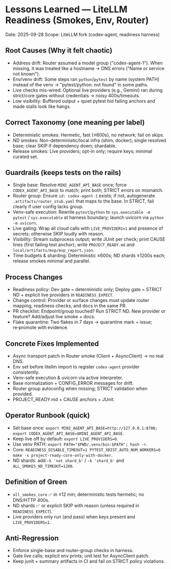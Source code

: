 # Lessons Learned — LiteLLM Readiness (Smokes, Env, Router)

Date: 2025-09-28
Scope: LiteLLM fork (codex-agent, readiness harness)

## Root Causes (Why it felt chaotic)
- Address drift: Router assumed a model group ("codex-agent-1"). When missing, it was treated like a hostname → DNS errors ("Name or service not known").
- Env/venv drift: Some steps ran `python`/`pytest` by name (system PATH) instead of the venv → "pytest/python: not found" in some paths.
- Live checks mis-wired: Optional live providers (e.g., Gemini) ran during strict/core gates without credentials → noisy 400s/timeouts.
- Low visibility: Buffered output + quiet pytest hid failing anchors and made stalls look like hangs.

## Correct Taxonomy (one meaning per label)
- Deterministic smokes: Hermetic, fast (≤600s), no network; fail on skips.
- ND smokes: Non-deterministic/local infra (shim, docker); single resolved base; clear SKIP if dependency down; shardable.
- Release smokes: Live providers; opt-in only; require keys; minimal curated set.

## Guardrails (keeps tests on the rails)
- Single base: Resolve `MINI_AGENT_API_BASE` once; force `CODEX_AGENT_API_BASE` to match; print both; STRICT errors on mismatch.
- Router group: Ensure `id: codex-agent-1` exists; if not, autogenerate `.artifacts/router_stub.yaml` that maps to the base. In STRICT, fail clearly if user config lacks group.
- Venv-safe execution: Rewrite `pytest`/`python` to `sys.executable -m pytest` / `sys.executable` at harness boundary; launch uvicorn via `python -m uvicorn`.
- Live gating: Wrap all cloud calls with `LIVE_PROVIDERS=1` and presence of secrets; otherwise SKIP loudly with reason.
- Visibility: Stream subprocess output; write JUnit per check; print CAUSE lines (first failing test anchor); write `PROJECT_READY.md` and `local/artifacts/mvp/mvp_report.json`.
- Time budgets & sharding: Deterministic ≤600s; ND shards ≤1200s each; release smokes minimal and parallel.

## Process Changes
- Readiness policy: Dev gate = deterministic only; Deploy gate = STRICT ND + explicit live providers in `READINESS_EXPECT`.
- Change control: Provider or surface changes must update router mapping, readiness checks, and docs in the same PR.
- PR checklist: Endpoint/group touched? Run STRICT ND. New provider or feature? Add/adjust live smoke + docs.
- Flake quarantine: Two flakes in 7 days → quarantine mark + issue; re‑promote with evidence.

## Concrete Fixes Implemented
- Async transport patch in Router smoke (Client + AsyncClient) → no real DNS.
- Env set before litellm import to register `codex-agent` provider consistently.
- Venv-safe execution & uvicorn via active interpreter.
- Base normalization + CONFIG_ERROR messages for drift.
- Router group autoconfig when missing; STRICT validation when provided.
- PROJECT_READY.md + CAUSE anchors + JUnit.

## Operator Runbook (quick)
- Set base once: `export MINI_AGENT_API_BASE=http://127.0.0.1:8788; export CODEX_AGENT_API_BASE=$MINI_AGENT_API_BASE`.
- Keep live off by default: `export LIVE_PROVIDERS=0`.
- Use venv PATH: `export PATH="$PWD/.venv/bin:$PATH"; hash -r`.
- Core: `READINESS_DISABLE_TIMEOUT=1 PYTEST_XDIST_AUTO_NUM_WORKERS=6 make -s project-ready-core-only-with-docker`.
- ND shards: add `-k 'not shard_b'` / `-k 'shard_b'` and `ALL_SMOKES_ND_TIMEOUT=1200`.

## Definition of Green
- `all_smokes_core` ✅ in ≤12 min; deterministic tests hermetic; no DNS/HTTP 400s.
- ND shards ✅ or explicit SKIP with reason (unless required in `READINESS_EXPECT`).
- Live providers only run (and pass) when keys present and `LIVE_PROVIDERS=1`.

## Anti-Regression
- Enforce single-base and router-group checks in harness.
- Gate live calls; explicit env prints; unit test for AsyncClient patch.
- Keep junit + summary artifacts in CI and fail on STRICT policy violations.
